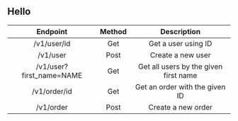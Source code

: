 ## Hello

| Endpoint                 | Method  | Description |
| :----------------------: | :----: | :-----: |
| /v1/user/id              | Get  | Get a user using ID |
| /v1/user                 | Post | Create a new user |
| /v1/user?first_name=NAME | Get  | Get all users by the given first name|
| /v1/order/id             | Get  | Get an order with the given ID |
| /v1/order                | Post | Create a new order |
